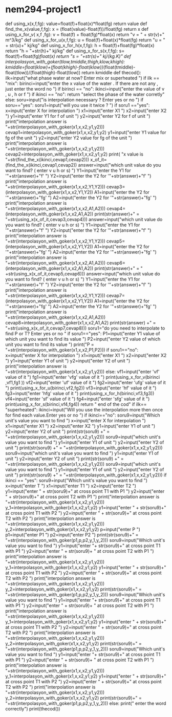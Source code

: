 # nem294-project1
def using_x(x,f,fg):
    value=float(f)+float(x)*float(fg)
    return value
def find_the_x(value,f,fg):
    x = (float(value)-float(f))/float(fg)
    return x
def using_x_for_v( x,f ,fg):
    v = float(f) + float(fg)*float(x)
    return "v = " + str(v)+" m^3/kg"
def using_x_for_u(x,f,fg):
    u = float(f)+float(x)*float(fg)
    return "u = " + str(u)+" kj/kg"
def using_x_for_h(x,f,fg):
    h = float(f)+float(fg)*float(x)
    return "h = "+str(h)+" kj/kg"
def using_x_for_s(x,f,fg):
    s= float(f)+float(fg)*float(x)
    return "s = "+str(s)+" kj/(kg.K)"
def interpolasyon_with_goker(tlow,tmiddle,thigh,klow,khigh):
    kmiddle=float(klow)+(float(khigh)-float(klow))*(float(tmiddle)-float(tlow))/(float(thigh)-float(tlow))
    return kmiddle
def thecod():
    ilk=input("what phase water at now? Enter mix or superheated ")
    if ilk == "mix":
        birinci=input("enter the x value of the water . If there are not any , just enter the word no ")
        if birinci ==  "no":
            ikinci=input("enter the value of v , u , h or f ")
            if ikinci == "no":
                return "select the phase of the water corretly"
            else:
                soru=input("is interpolation necessary ? Enter yes or no ")
                if soru=="yes":
                    soru1=input("will you use it twice ? ")
                    if soru1 =="yes":
                        x=input("enter X for interpolation ")
                        x1=input("enter X1 ")
                        x2=input("enter X2 ")
                        y1=input("enter Y1 for f of unit ")
                        y2=input("enter Y2 for f of unit ")
                        print("interpolation answer is "+str(interpolasyon_with_goker(x1,x,x2,y1,y2)))
                        cevap1=interpolasyon_with_goker(x1,x,x2,y1,y2)
                        y1=input("enter Y1 value for fg of the unit ")
                        y2=input("enter Y2 value for fg of the unit ")
                        print("interpolation answer is "+str(interpolasyon_with_goker(x1,x,x2,y1,y2)))
                        cevap2=interpolasyon_with_goker(x1,x,x2,y1,y2)
                        print( "x value is "+str(find_the_x(ikinci,cevap1,cevap2)))
                        x_of_it=(find_the_x(ikinci,cevap1,cevap2))
                        answer=input("which unit value do you want to find? ( enter v u h or s) ")
                        Y1=input("enter the Y1 for '"+str(answer)+"f' ")
                        Y2=input("enter the Y2 for '"+str(answer)+"f' ")
                        print("interpolation answer is "+str(interpolasyon_with_goker(x1,x,x2,Y1,Y2)))
                        cevap3=(interpolasyon_with_goker(x1,x,x2,Y1,Y2))
                        A1=input("enter the Y2 for '"+str(answer)+"fg' ")
                        A2=input("enter the Y2 for '"+str(answer)+"fg' ")
                        print("interpolation answer is "+str(interpolasyon_with_goker(x1,x,x2,A1,A2)))
                        cevap4=(interpolasyon_with_goker(x1,x,x2,A1,A2))
                        print(str(answer)+" = "+str(using_x(x_of_it,cevap3,cevap4)))
                        answer=input("which unit value do you want to find? ( enter v u h or s) ")
                        Y1=input("enter the Y1 for '"+str(answer)+"f' ")
                        Y2=input("enter the Y2 for '"+str(answer)+"f' ")
                        print("interpolation answer is "+str(interpolasyon_with_goker(x1,x,x2,Y1,Y2)))
                        cevap5=(interpolasyon_with_goker(x1,x,x2,Y1,Y2))
                        A1=input("enter the Y2 for '"+str(answer)+"fg' ")
                        A2=input("enter the Y2 for '"+str(answer)+"fg' ")
                        print("interpolation answer is "+str(interpolasyon_with_goker(x1,x,x2,A1,A2)))
                        cevap6=(interpolasyon_with_goker(x1,x,x2,A1,A2))
                        print(str(answer)+" = " +str(using_x(x_of_it,cevap5,cevap6)))
                        answer=input("which unit value do you want to find? ( enter v u h or s) ")
                        Y1=input("enter the Y1 for '"+str(answer)+"f' ")
                        Y2=input("enter the Y2 for '"+str(answer)+"f' ")
                        print("interpolation answer is "+str(interpolasyon_with_goker(x1,x,x2,Y1,Y2)))
                        cevap7=(interpolasyon_with_goker(x1,x,x2,Y1,Y2))
                        A1=input("enter the Y2 for '"+str(answer)+"fg' ")
                        A2=input("enter the Y2 for '"+str(answer)+"fg' ")
                        print("interpolation answer is "+str(interpolasyon_with_goker(x1,x,x2,A1,A2)))
                        cevap8=interpolasyon_with_goker(x1,x,x2,A1,A2)
                        print(str(answer) +" = "+str(using_x(x_of_it,cevap7,cevap8)))
                        soru1="do you need to interpolate to find P or T? Enter yes or no "
                        if soru1=="yes":
                            P1=input("enter Y1 value of which unit you want to find its value ")
                            P2=input("enter Y2 value of which unit you want to find its value ")
                            print("P = "+str(interpolasyon_with_goker(x1,x,x2,P1,P2)))
                    if soru1=="no":
                        x=input("enter X for interpolation ")
                        x1=input("enter X1 ")
                        x2=input("enter X2 ")
                        y1=input("enter Y1 of unit ")
                        y2=input("enter Y2 of unit ")
                        print("interpolation answer is "+str(interpolasyon_with_goker(x1,x,x2,y1,y2)))
        else:
            vf1=input("enter 'vf' value of it ")
            fg1=input("enter 'vfg' value of it ")
            print(using_x_for_v(birinci ,vf1,fg1 ))
            vf2=input("enter 'uf' value of it ")
            fg2=input("enter 'ufg' value of it ")
            print(using_x_for_u(birinci,vf2,fg2))
            vf3=input("enter 'hf' value of it ")
            fg3=input("enter 'hfg' value of it ")
            print(using_x_for_h(birinci,vf3,fg3))
            vf4=input("enter 'sf' value of it ")
            fg4=input("enter 'sfg' value of it ")
            print(using_x_for_s(birinci,vf4,fg4))
            return " end of the cod"
    if ilk== "superheated":
        ikinci=input("Will you use the interpolation more then once for find each value.Enter yes or no ")
        if ikinci=="no":
            soru9=input("Which unit's value you want to find ")
            x=input("enter X for interpolation ")
            x1=input("enter X1 ")
            x2=input("enter X2 ")
            y1=input("enter Y1 of unit ")
            y2=input("enter Y2 of unit ")
            print(str(soru9) +" = "+str(interpolasyon_with_goker(x1,x,x2,y1,y2)))
            soru9=input("which unit's value you want to find ")
            y1=input("enter Y1 of unit ")
            y2=input("enter Y2 of unit ")
            print(str(soru9) +" = "+str(interpolasyon_with_goker(x1,x,x2,y1,y2)))
            soru9=input("which unit's value you want to find ")
            y1=input("enter Y1 of unit ")
            y2=input("enter Y2 of unit ")
            print(str(soru9) +" = "+str(interpolasyon_with_goker(x1,x,x2,y1,y2)))
            soru9=input("which unit's value you want to find ")
            y1=input("enter Y1 of unit ")
            y2=input("enter Y2 of unit ")
            print(str(soru9) +" = "+str(interpolasyon_with_goker(x1,x,x2,y1,y2)))
        if ikinci == "yes":
            soru9=input("Which unit's value you want to find ")
            x=input("enter T ")
            x1=input("enter T1 ")
            x2=input("enter T2 ")
            y1=input("enter " + str(soru9)+" at cross point T1 with P1 ")
            y2=input("enter " + str(soru9)+" at cross point T2 with P1 ")
            print("interpolation answer is "+str(interpolasyon_with_goker(x1,x,x2,y1,y2)))
            y_1=interpolasyon_with_goker(x1,x,x2,y1,y2)
            y1=input("enter " + str(soru9)+" at cross point T1 with P2 ")
            y2=input("enter " + str(soru9)+" at cross point T2 with P2 ")
            print("interpolation answer is "+str(interpolasyon_with_goker(x1,x,x2,y1,y2)))
            y_2=interpolasyon_with_goker(x1,x,x2,y1,y2)
            p=input("enter P ")
            p1=input("enter P1 ")
            p2=input("enter P2 ")
            print(str(soru9)+" = "+str(interpolasyon_with_goker(p1,p,p2,y_1,y_2)))
            soru9=input("Which unit's value you want to find ")
            y1=input("enter "+ str(soru9)+" at cross point T1 with P1 ")
            y2=input("enter " + str(soru9)+ " at cross point T2 with P1 ")
            print("interpolation answer is "+str(interpolasyon_with_goker(x1,x,x2,y1,y2)))
            y_1=interpolasyon_with_goker(x1,x,x2,y1,y2)
            y1=input("enter " + str(soru9)+" at cross point T1 with P2 ")
            y2=input("enter " + str(soru9)+" at cross point T2 with P2 ")
            print("interpolation answer is "+str(interpolasyon_with_goker(x1,x,x2,y1,y2)))
            y_2=interpolasyon_with_goker(x1,x,x2,y1,y2)
            print(str(soru9)+" = "+str(interpolasyon_with_goker(p1,p,p2,y_1,y_2)))
            soru9=input("Which unit's value you want to find ")
            y1=input("enter "+ str(soru9)+" at cross point T1 with P1 ")
            y2=input("enter " + str(soru9)+ " at cross point T2 with P1 ")
            print("interpolation answer is "+str(interpolasyon_with_goker(x1,x,x2,y1,y2)))
            y_1=interpolasyon_with_goker(x1,x,x2,y1,y2)
            y1=input("enter " + str(soru9)+" at cross point T1 with P2 ")
            y2=input("enter " + str(soru9)+" at cross point T2 with P2 ")
            print("interpolation answer is "+str(interpolasyon_with_goker(x1,x,x2,y1,y2)))
            y_2=interpolasyon_with_goker(x1,x,x2,y1,y2)
            print(str(soru9)+" = "+str(interpolasyon_with_goker(p1,p,p2,y_1,y_2)))
            soru9=input("Which unit's value you want to find ")
            y1=input("enter "+ str(soru9)+" at cross point T1 with P1 ")
            y2=input("enter " + str(soru9)+ " at cross point T2 with P1 ")
            print("interpolation answer is "+str(interpolasyon_with_goker(x1,x,x2,y1,y2)))
            y_1=interpolasyon_with_goker(x1,x,x2,y1,y2)
            y1=input("enter " + str(soru9)+" at cross point T1 with P2 ")
            y2=input("enter " + str(soru9)+" at cross point T2 with P2 ")
            print("interpolation answer is "+str(interpolasyon_with_goker(x1,x,x2,y1,y2)))
            y_2=interpolasyon_with_goker(x1,x,x2,y1,y2)
            print(str(soru9)+" = "+str(interpolasyon_with_goker(p1,p,p2,y_1,y_2)))
    else:
        print(" enter the word correctly")
print(thecod())
